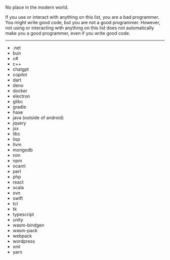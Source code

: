 No place in the modern world.

If you use or interact with anything on this list, you are a bad programmer. You might write good code, but you are not a good programmer. However, not using or interacting with anything on this list does not automatically make you a good programmer, even if you write good code.

---

* .net
* bun
* c#
* c++
* chatgpt
* copilot
* dart
* deno
* docker
* electron
* glibc
* gradle
* haxe
* java (outside of android)
* jquery
* jsx
* libc
* lisp
* llvm
* mongodb
* nim
* npm
* ocaml
* perl
* php
* react
* scala
* svn
* swift
* tcl
* tk
* typescript
* unity
* wasm-bindgen
* wasm-pack
* webpack
* wordpress
* xml
* yarn
